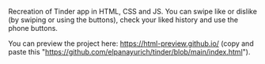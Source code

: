 Recreation of Tinder app in HTML, CSS and JS. You can swipe like or dislike (by swiping or using the buttons), check your liked history and use the phone buttons.

You can preview the project here: https://html-preview.github.io/ (copy and paste this "https://github.com/elpanayurich/tinder/blob/main/index.html").
